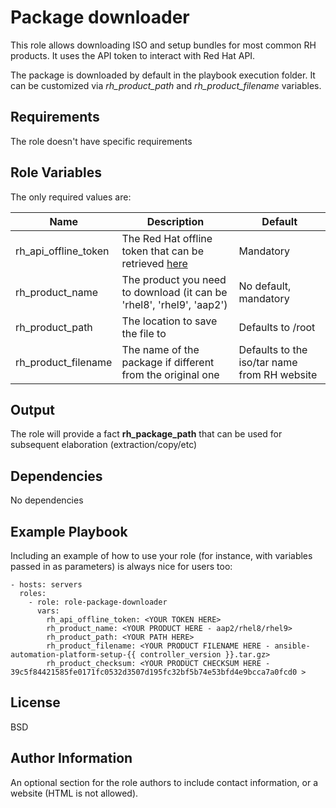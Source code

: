 Package downloader
=========

This role allows downloading ISO and setup bundles for most common RH products. It uses the API token to interact with Red Hat API.

The package is downloaded by default in the playbook execution folder. It can be customized via *rh_product_path* and *rh_product_filename* variables.

Requirements
------------

The role doesn't have specific requirements

Role Variables
--------------

The only required values are:

| Name | Description | Default |
| ------------ | ------------ | ------------ |
| rh_api_offline_token | The Red Hat offline token that can be retrieved [here](https://access.redhat.com/management/api) | Mandatory |
| rh_product_name | The product you need to download (it can be 'rhel8', 'rhel9', 'aap2') | No default, mandatory |
| rh_product_path | The location to save the file to | Defaults to /root |
| rh_product_filename | The name of the package if different from the original one | Defaults to the iso/tar name from RH website |

Output
------------

The role will provide a fact **rh_package_path** that can be used for subsequent elaboration (extraction/copy/etc)

Dependencies
------------

No dependencies

Example Playbook
----------------

Including an example of how to use your role (for instance, with variables passed in as parameters) is always nice for users too:

    - hosts: servers
      roles:
        - role: role-package-downloader
          vars:
            rh_api_offline_token: <YOUR TOKEN HERE>
            rh_product_name: <YOUR PRODUCT HERE - aap2/rhel8/rhel9>
            rh_product_path: <YOUR PATH HERE>
            rh_product_filename: <YOUR PRODUCT FILENAME HERE - ansible-automation-platform-setup-{{ controller_version }}.tar.gz>
            rh_product_checksum: <YOUR PRODUCT CHECKSUM HERE - 39c5f84421585fe0171fc0532d3507d195fc32bf5b74e53bfd4e9bcca7a0fcd0 >
License
-------

BSD

Author Information
------------------

An optional section for the role authors to include contact information, or a website (HTML is not allowed).
